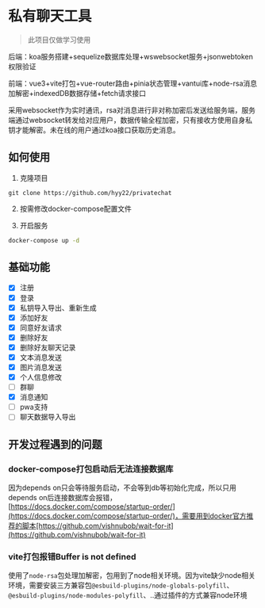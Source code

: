 # 私有聊天工具

> 此项目仅做学习使用

后端：koa服务搭建+sequelize数据库处理+wswebsocket服务+jsonwebtoken权限验证

前端：vue3+vite打包+vue-router路由+pinia状态管理+vantui库+node-rsa消息加解密+indexedDB数据存储+fetch请求接口

采用websocket作为实时通讯，rsa对消息进行非对称加密后发送给服务端，服务端通过websocket转发给对应用户，数据传输全程加密，只有接收方使用自身私钥才能解密。未在线的用户通过koa接口获取历史消息。

## 如何使用

1. 克隆项目

```
git clone https://github.com/hyy22/privatechat
```

2. 按需修改docker-compose配置文件

3. 开启服务

```bash
docker-compose up -d
```

## 基础功能

- [x] 注册
- [x] 登录
- [x] 私钥导入导出、重新生成
- [x] 添加好友
- [x] 同意好友请求
- [x] 删除好友
- [x] 删除好友聊天记录
- [x] 文本消息发送
- [x] 图片消息发送
- [x] 个人信息修改
- [ ] 群聊
- [x] 消息通知
- [ ] pwa支持
- [ ] 聊天数据导入导出

## 开发过程遇到的问题

### docker-compose打包启动后无法连接数据库

因为depends on只会等待服务启动，不会等到db等初始化完成，所以只用depends on后连接数据库会报错，[https://docs.docker.com/compose/startup-order/](https://docs.docker.com/compose/startup-order/)，需要用到docker官方推荐的脚本[https://github.com/vishnubob/wait-for-it](https://github.com/vishnubob/wait-for-it)

### vite打包报错Buffer is not defined

使用了`node-rsa`包处理加解密，包用到了node相关环境。因为vite缺少node相关环境，需要安装三方兼容包`@esbuild-plugins/node-globals-polyfill`、`@esbuild-plugins/node-modules-polyfill`、..通过插件的方式兼容node环境

